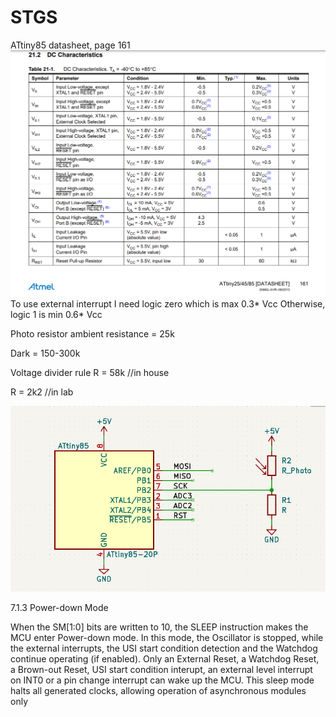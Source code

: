 # STGS
ATtiny85 datasheet, page 161
![Alt text](Images/dc.PNG)
To use external interrupt I need logic zero which is max 0.3* Vcc
Otherwise, logic 1 is min 0.6* Vcc

Photo resistor ambient resistance = 25k

Dark = 150-300k


Voltage divider rule 
R = 58k //in house 

R = 2k2 //in lab 

![Alt text](Images/INT0.PNG)

7.1.3 Power-down Mode

When the SM[1:0] bits are written to 10, the SLEEP instruction makes the MCU enter Power-down mode. In this
mode, the Oscillator is stopped, while the external interrupts, the USI start condition detection and the Watchdog
continue operating (if enabled). Only an External Reset, a Watchdog Reset, a Brown-out Reset, USI start condition
interupt, an external level interrupt on INT0 or a pin change interrupt can wake up the MCU. This sleep mode halts
all generated clocks, allowing operation of asynchronous modules only
